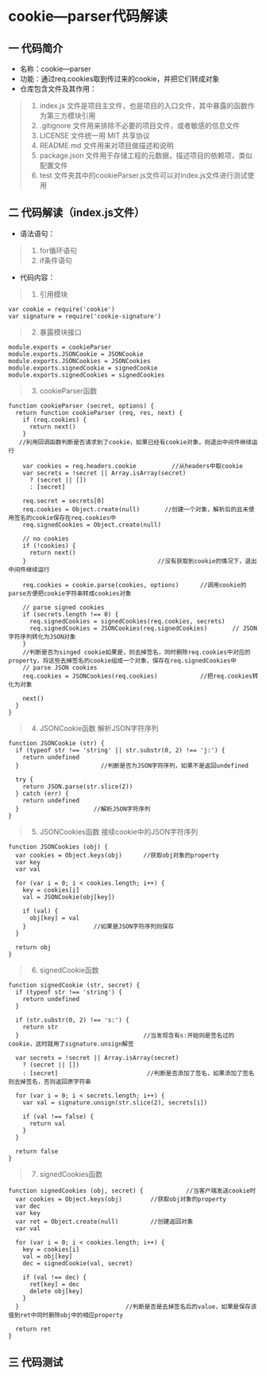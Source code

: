 # cookie—parser代码解读

## 一  代码简介

- 名称：cookie—parser
- 功能：通过req.cookies取到传过来的cookie，并把它们转成对象
- 仓库包含文件及其作用：
>1. index.js 文件是项目主文件，也是项目的入口文件，其中暴露的函数作为第三方模块引用
>2. .gitignore 文件用来排除不必要的项目文件，或者敏感的信息文件
>3. LICENSE 文件统一用 MIT 共享协议
>4. README.md 文件用来对项目做描述和说明
>5. package.json 文件用于存储工程的元数据，描述项目的依赖项，类似配置文件
>6. test 文件夹其中的cookieParser.js文件可以对index.js文件进行测试使用

## 二  代码解读（index.js文件）

- 语法语句：
>1. for循环语句
>2. if条件语句

- 代码内容：
>1. 引用模块
```
var cookie = require('cookie')
var signature = require('cookie-signature')
```
>2. 暴露模块接口
```
module.exports = cookieParser
module.exports.JSONCookie = JSONCookie
module.exports.JSONCookies = JSONCookies
module.exports.signedCookie = signedCookie
module.exports.signedCookies = signedCookies

```
>3. cookieParser函数
```
function cookieParser (secret, options) {
  return function cookieParser (req, res, next) {
    if (req.cookies) {
      return next()
    }                         
   //利用回调函数判断是否请求到了cookie，如果已经有cookie对象，则退出中间件继续运行

    var cookies = req.headers.cookie          //从headers中取cookie
    var secrets = !secret || Array.isArray(secret)
      ? (secret || [])
      : [secret]

    req.secret = secrets[0]
    req.cookies = Object.create(null)       //创建一个对象，解析后的且未使用签名的cookie保存在req.cookies中
    req.signedCookies = Object.create(null)          

    // no cookies
    if (!cookies) {
      return next()
    }                                     //没有获取到cookie的情况下，退出中间件继续运行

    req.cookies = cookie.parse(cookies, options)      //调用cookie的parse方便把cookie字符串转成cookies对象

    // parse signed cookies
    if (secrets.length !== 0) {
      req.signedCookies = signedCookies(req.cookies, secrets)
      req.signedCookies = JSONCookies(req.signedCookies)       // JSON字符序列转化为JSON对象
    }                                              
    //判断是否为singed cookie如果是，则去掉签名，同时删除req.cookies中对应的property，将这些去掉签名的cookie组成一个对象，保存在req.signedCookies中
    // parse JSON cookies
    req.cookies = JSONCookies(req.cookies)            //把req.cookies转化为对象

    next()
  }
}
```
>4. JSONCookie函数 解析JSON字符序列
```
function JSONCookie (str) {
  if (typeof str !== 'string' || str.substr(0, 2) !== 'j:') {
    return undefined
  }                       //判断是否为JSON字符序列，如果不是返回undefined

  try {
    return JSON.parse(str.slice(2))
  } catch (err) {
    return undefined
  }                     //解析JSON字符序列
}
```
>5. JSONCookies函数 接续cookie中的JSON字符序列
```
function JSONCookies (obj) {
  var cookies = Object.keys(obj)      //获取obj对象的property
  var key
  var val

  for (var i = 0; i < cookies.length; i++) {
    key = cookies[i]
    val = JSONCookie(obj[key])

    if (val) {
      obj[key] = val
    }                   //如果是JSON字符序列则保存
  }

  return obj
}
```
>6. signedCookie函数
```
function signedCookie (str, secret) {
  if (typeof str !== 'string') {
    return undefined
  }

  if (str.substr(0, 2) !== 's:') {
    return str
  }                                   //当发现含有s:开始则是签名过的cookie，这时就用了signature.unsign解签
                                    
  var secrets = !secret || Array.isArray(secret)
    ? (secret || [])
    : [secret]                         //判断是否添加了签名，如果添加了签名则去掉签名，否则返回原字符串

  for (var i = 0; i < secrets.length; i++) {
    var val = signature.unsign(str.slice(2), secrets[i])

    if (val !== false) {
      return val
    }
  }

  return false
}
```
>7. signedCookies函数
```
function signedCookies (obj, secret) {            //当客户端发送cookie时
  var cookies = Object.keys(obj)        //获取obj对象的property
  var dec
  var key
  var ret = Object.create(null)         //创建返回对象
  var val

  for (var i = 0; i < cookies.length; i++) {
    key = cookies[i]
    val = obj[key]
    dec = signedCookie(val, secret)

    if (val !== dec) {
      ret[key] = dec
      delete obj[key]
    }
  }                              //判断是否是去掉签名后的value，如果是保存该值到ret中同时删除obj中的相应property

  return ret
}
```

## 三  代码测试
